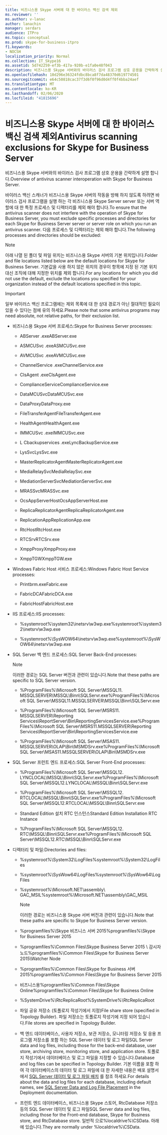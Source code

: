 ```yaml
---
title: 비즈니스용 Skype 서버에 대 한 바이러스 백신 검색 제외
ms.reviewer: ''
ms.author: v-lanac
author: lanachin
manager: serdars
audience: ITPro
ms.topic: conceptual
ms.prod: skype-for-business-itpro
f1.keywords:
- NOCSH
localization_priority: Normal
ms.collection: IT_Skype16
ms.assetid: 5d742259-ef3b-417a-920b-e1fa0e48f043
description: 비즈니스용 Skype 서버와의 바이러스 검사 프로그램 상호 운용을 간략하게 설명 합니다.
ms.openlocfilehash: 10d296e36324fdbc8bca8f7da48370d619774501
ms.sourcegitcommit: e64c50818cac37f3d6f0f96d0d4ff0f4bba24aef
ms.translationtype: MT
ms.contentlocale: ko-KR
ms.lasthandoff: 02/06/2020
ms.locfileid: "41815696"
---
```

# <a name="antivirus-scanning-exclusions-for-skype-for-business-server"></a><span data-ttu-id="89728-103">비즈니스용 Skype 서버에 대 한 바이러스 백신 검색 제외</span><span class="sxs-lookup"><span data-stu-id="89728-103">Antivirus scanning exclusions for Skype for Business Server</span></span>

<span data-ttu-id="89728-104">비즈니스용 Skype 서버와의 바이러스 검사 프로그램 상호 운용을 간략하게 설명 합니다.</span><span class="sxs-lookup"><span data-stu-id="89728-104">Overview of antivirus scanner interoperation with Skype for Business Server.</span></span>

<span data-ttu-id="89728-105">바이러스 백신 스캐너가 비즈니스용 Skype 서버의 작동을 방해 하지 않도록 하려면 바이러스 검사 프로그램을 실행 하는 각 비즈니스용 Skype Server server 또는 서버 역할에 대 한 특정 프로세스 및 디렉터리를 제외 해야 합니다.</span><span class="sxs-lookup"><span data-stu-id="89728-105">To ensure that the antivirus scanner does not interfere with the operation of Skype for Business Server, you must exclude specific processes and directories for each Skype for Business Server server or server role on which you run an antivirus scanner.</span></span> <span data-ttu-id="89728-106">다음 프로세스 및 디렉터리는 제외 해야 합니다.</span><span class="sxs-lookup"><span data-stu-id="89728-106">The following processes and directories should be excluded:</span></span>

> [!NOTE]
> <span data-ttu-id="89728-107">아래 나열 된 폴더 및 파일 위치는 비즈니스용 Skype 서버의 기본 위치입니다.</span><span class="sxs-lookup"><span data-stu-id="89728-107">Folder and file locations listed below are the default locations for Skype for Business Server.</span></span> <span data-ttu-id="89728-108">기본값을 사용 하지 않은 위치의 경우이 항목에 지정 된 기본 위치 대신 조직에 대해 지정한 위치를 제외 합니다.</span><span class="sxs-lookup"><span data-stu-id="89728-108">For any locations for which you did not use the default, exclude the locations you specified for your organization instead of the default locations specified in this topic.</span></span>

> [!IMPORTANT]
> <span data-ttu-id="89728-109">일부 바이러스 백신 프로그램에는 제외 목록에 대 한 상대 경로가 아닌 절대적인 필요이 있을 수 있다는 점에 유의 하세요.</span><span class="sxs-lookup"><span data-stu-id="89728-109">Please note that some antivirus programs may need absolute, not relative paths, for their exclusion list.</span></span>

- <span data-ttu-id="89728-110">비즈니스용 Skype 서버 프로세스:</span><span class="sxs-lookup"><span data-stu-id="89728-110">Skype for Business Server processes:</span></span>

  - <span data-ttu-id="89728-111">ABServer .exe</span><span class="sxs-lookup"><span data-stu-id="89728-111">ABServer.exe</span></span>

  - <span data-ttu-id="89728-112">ASMCUSvc .exe</span><span class="sxs-lookup"><span data-stu-id="89728-112">ASMCUSvc.exe</span></span>

  - <span data-ttu-id="89728-113">AVMCUSvc .exe</span><span class="sxs-lookup"><span data-stu-id="89728-113">AVMCUSvc.exe</span></span>

  - <span data-ttu-id="89728-114">ChannelService .exe</span><span class="sxs-lookup"><span data-stu-id="89728-114">ChannelService.exe</span></span>

  - <span data-ttu-id="89728-115">ClsAgent .exe</span><span class="sxs-lookup"><span data-stu-id="89728-115">ClsAgent.exe</span></span>

  - <span data-ttu-id="89728-116">ComplianceService</span><span class="sxs-lookup"><span data-stu-id="89728-116">ComplianceService.exe</span></span>

  - <span data-ttu-id="89728-117">DataMCUSvc</span><span class="sxs-lookup"><span data-stu-id="89728-117">DataMCUSvc.exe</span></span>

  - <span data-ttu-id="89728-118">DataProxy</span><span class="sxs-lookup"><span data-stu-id="89728-118">DataProxy.exe</span></span>

  - <span data-ttu-id="89728-119">FileTransferAgent</span><span class="sxs-lookup"><span data-stu-id="89728-119">FileTransferAgent.exe</span></span>

  - <span data-ttu-id="89728-120">HealthAgent</span><span class="sxs-lookup"><span data-stu-id="89728-120">HealthAgent.exe</span></span>

  - <span data-ttu-id="89728-121">IMMCUSvc .exe</span><span class="sxs-lookup"><span data-stu-id="89728-121">IMMCUSvc.exe</span></span>
  
  - <span data-ttu-id="89728-122">L<c13> Cbackupservices .exe</span><span class="sxs-lookup"><span data-stu-id="89728-122">LyncBackupService.exe</span></span>

  - <span data-ttu-id="89728-123">LysSvc</span><span class="sxs-lookup"><span data-stu-id="89728-123">LysSvc.exe</span></span>

  - <span data-ttu-id="89728-124">MasterReplicatorAgent</span><span class="sxs-lookup"><span data-stu-id="89728-124">MasterReplicatorAgent.exe</span></span>

  - <span data-ttu-id="89728-125">MediaRelaySvc</span><span class="sxs-lookup"><span data-stu-id="89728-125">MediaRelaySvc.exe</span></span>

  - <span data-ttu-id="89728-126">MediationServerSvc</span><span class="sxs-lookup"><span data-stu-id="89728-126">MediationServerSvc.exe</span></span>

  - <span data-ttu-id="89728-127">MRASSvc</span><span class="sxs-lookup"><span data-stu-id="89728-127">MRASSvc.exe</span></span>

  - <span data-ttu-id="89728-128">OcsAppServerHost</span><span class="sxs-lookup"><span data-stu-id="89728-128">OcsAppServerHost.exe</span></span>

  - <span data-ttu-id="89728-129">ReplicaReplicatorAgent</span><span class="sxs-lookup"><span data-stu-id="89728-129">ReplicaReplicatorAgent.exe</span></span>

  - <span data-ttu-id="89728-130">ReplicationApp</span><span class="sxs-lookup"><span data-stu-id="89728-130">ReplicationApp.exe</span></span>

  - <span data-ttu-id="89728-131">RtcHost</span><span class="sxs-lookup"><span data-stu-id="89728-131">RtcHost.exe</span></span>

  - <span data-ttu-id="89728-132">RTCSrv</span><span class="sxs-lookup"><span data-stu-id="89728-132">RTCSrv.exe</span></span>

  - <span data-ttu-id="89728-133">XmppProxy</span><span class="sxs-lookup"><span data-stu-id="89728-133">XmppProxy.exe</span></span>

  - <span data-ttu-id="89728-134">XmppTGW</span><span class="sxs-lookup"><span data-stu-id="89728-134">XmppTGW.exe</span></span>

- <span data-ttu-id="89728-135">Windows Fabric Host 서비스 프로세스:</span><span class="sxs-lookup"><span data-stu-id="89728-135">Windows Fabric Host Service processes:</span></span>

  - <span data-ttu-id="89728-136">Printbrm.exe</span><span class="sxs-lookup"><span data-stu-id="89728-136">Fabric.exe</span></span>

  - <span data-ttu-id="89728-137">FabricDCA</span><span class="sxs-lookup"><span data-stu-id="89728-137">FabricDCA.exe</span></span>

  - <span data-ttu-id="89728-138">FabricHost</span><span class="sxs-lookup"><span data-stu-id="89728-138">FabricHost.exe</span></span>

- <span data-ttu-id="89728-139">IIS 프로세스:</span><span class="sxs-lookup"><span data-stu-id="89728-139">IIS processes:</span></span>

  - <span data-ttu-id="89728-140">%systemroot%\system32\inetsrv\w3wp.exe</span><span class="sxs-lookup"><span data-stu-id="89728-140">%systemroot%\system32\inetsrv\w3wp.exe</span></span>

  - <span data-ttu-id="89728-141">%systemroot%\SysWOW64\inetsrv\w3wp.exe</span><span class="sxs-lookup"><span data-stu-id="89728-141">%systemroot%\SysWOW64\inetsrv\w3wp.exe</span></span>

- <span data-ttu-id="89728-142">SQL Server 백 엔드 프로세스:</span><span class="sxs-lookup"><span data-stu-id="89728-142">SQL Server Back-End processes:</span></span>

    > [!NOTE]
    > <span data-ttu-id="89728-143">이러한 경로는 SQL Server 버전과 관련이 있습니다.</span><span class="sxs-lookup"><span data-stu-id="89728-143">Note that these paths are specific to SQL Server version.</span></span>

  - <span data-ttu-id="89728-144">%ProgramFiles%\Microsoft SQL Server\MSSQL11. MSSQLSERVER\MSSQL\Binn\SQLServr.exe</span><span class="sxs-lookup"><span data-stu-id="89728-144">%ProgramFiles%\Microsoft SQL Server\MSSQL11.MSSQLSERVER\MSSQL\Binn\SQLServr.exe</span></span>

  - <span data-ttu-id="89728-145">%ProgramFiles%\Microsoft SQL Server\MSRS11. MSSQLSERVER\Reporting Services\ReportServer\Bin\ReportingServicesService.exe</span><span class="sxs-lookup"><span data-stu-id="89728-145">%ProgramFiles%\Microsoft SQL Server\MSRS11.MSSQLSERVER\Reporting Services\ReportServer\Bin\ReportingServicesService.exe</span></span>

  - <span data-ttu-id="89728-146">%ProgramFiles%\Microsoft SQL Server\MSAS11. MSSQLSERVER\OLAP\Bin\MSMDSrv.exe</span><span class="sxs-lookup"><span data-stu-id="89728-146">%ProgramFiles%\Microsoft SQL Server\MSAS11.MSSQLSERVER\OLAP\Bin\MSMDSrv.exe</span></span>

- <span data-ttu-id="89728-147">SQL Server 프런트 엔드 프로세스:</span><span class="sxs-lookup"><span data-stu-id="89728-147">SQL Server Front-End processes:</span></span>

  - <span data-ttu-id="89728-148">%ProgramFiles%\Microsoft SQL Server\MSSQL12. LYNCLOCAL\MSSQL\Binn\SQLServr.exe</span><span class="sxs-lookup"><span data-stu-id="89728-148">%ProgramFiles%\Microsoft SQL Server\MSSQL12.LYNCLOCAL\MSSQL\Binn\SQLServr.exe</span></span>

  - <span data-ttu-id="89728-149">%ProgramFiles%\Microsoft SQL Server\MSSQL12. RTCLOCAL\MSSQL\Binn\SQLServr.exe</span><span class="sxs-lookup"><span data-stu-id="89728-149">%ProgramFiles%\Microsoft SQL Server\MSSQL12.RTCLOCAL\MSSQL\Binn\SQLServr.exe</span></span>

  - <span data-ttu-id="89728-150">Standard Edition 설치 RTC 인스턴스</span><span class="sxs-lookup"><span data-stu-id="89728-150">Standard Edition Installation RTC Instance</span></span>

  - <span data-ttu-id="89728-151">%ProgramFiles%\Microsoft SQL Server\MSSQL12. RTC\MSSQL\Binn\SQLServr.exe</span><span class="sxs-lookup"><span data-stu-id="89728-151">%ProgramFiles%\Microsoft SQL Server\MSSQL12.RTC\MSSQL\Binn\SQLServr.exe</span></span>

- <span data-ttu-id="89728-152">디렉터리 및 파일:</span><span class="sxs-lookup"><span data-stu-id="89728-152">Directories and files:</span></span>

  - <span data-ttu-id="89728-153">%systemroot%\System32\LogFiles</span><span class="sxs-lookup"><span data-stu-id="89728-153">%systemroot%\System32\LogFiles</span></span>

  - <span data-ttu-id="89728-154">%systemroot%\SysWow64\LogFiles</span><span class="sxs-lookup"><span data-stu-id="89728-154">%systemroot%\SysWow64\LogFiles</span></span>

  - <span data-ttu-id="89728-155">%systemroot%\Microsoft.NET\assembly\ GAC_MSIL</span><span class="sxs-lookup"><span data-stu-id="89728-155">%systemroot%\Microsoft.NET\assembly\GAC_MSIL</span></span>

    > [!NOTE]
    > <span data-ttu-id="89728-156">이러한 경로는 비즈니스용 Skype 서버 버전과 관련이 있습니다.</span><span class="sxs-lookup"><span data-stu-id="89728-156">Note that these paths are specific to Skype for Business Server version.</span></span>

  - <span data-ttu-id="89728-157">%programfiles%\Skype 비즈니스 서버 2015</span><span class="sxs-lookup"><span data-stu-id="89728-157">%programfiles%\Skype for Business Server 2015</span></span>

  - <span data-ttu-id="89728-158">%programfiles%\Common Files\Skype Business Server 2015 \ 감시자 노드</span><span class="sxs-lookup"><span data-stu-id="89728-158">%programfiles%\Common Files\Skype for Business Server 2015\Watcher Node</span></span>

  - <span data-ttu-id="89728-159">%programfiles%\Common Files\Skype for Business 서버 2015</span><span class="sxs-lookup"><span data-stu-id="89728-159">%programfiles%\Common Files\Skype for Business Server 2015</span></span>

  - <span data-ttu-id="89728-160">비즈니스용%programfiles%\Common Files\Skype Online</span><span class="sxs-lookup"><span data-stu-id="89728-160">%programfiles%\Common Files\Skype for Business Online</span></span>

  - <span data-ttu-id="89728-161">%SystemDrive%\RtcReplicaRoot</span><span class="sxs-lookup"><span data-stu-id="89728-161">%SystemDrive%\RtcReplicaRoot</span></span>

  - <span data-ttu-id="89728-162">파일 공유 저장소 (토폴로지 작성기에서 지정)</span><span class="sxs-lookup"><span data-stu-id="89728-162">File share store (specified in Topology Builder).</span></span> <span data-ttu-id="89728-163">파일 저장소는 토폴로지 작성기에 지정 되어 있습니다.</span><span class="sxs-lookup"><span data-stu-id="89728-163">File stores are specified in Topology Builder.</span></span>

  - <span data-ttu-id="89728-164">백 엔드 데이터베이스, 사용자 저장소, 보관 저장소, 모니터링 저장소 및 응용 프로그램 저장소를 포함 하는 SQL Server 데이터 및 로그 파일</span><span class="sxs-lookup"><span data-stu-id="89728-164">SQL Server data and log files, including those for the back-end database, user store, archiving store, monitoring store, and application store.</span></span> <span data-ttu-id="89728-165">토폴로지 작성기에서 데이터베이스 및 로그 파일을 지정할 수 있습니다.</span><span class="sxs-lookup"><span data-stu-id="89728-165">Database and log files can be specified in Topology Builder.</span></span> <span data-ttu-id="89728-166">기본 이름을 포함 하 여 각 데이터베이스의 데이터 및 로그 파일에 대 한 자세한 내용은 배포 설명서에서 [SQL Server 데이터 및 로그 파일 배치](https://technet.microsoft.com/library/67aa525b-8aa3-474f-827e-8e1d4697f30f.aspx) 를 참조 하세요.</span><span class="sxs-lookup"><span data-stu-id="89728-166">For details about the data and log files for each database, including default names, see [SQL Server Data and Log File Placement](https://technet.microsoft.com/library/67aa525b-8aa3-474f-827e-8e1d4697f30f.aspx) in the Deployment documentation.</span></span>

  - <span data-ttu-id="89728-167">프런트 엔드 데이터베이스, 비즈니스용 Skype 스토어, RtcDatabase 저장소 등의 SQL Server 데이터 및 로그 파일</span><span class="sxs-lookup"><span data-stu-id="89728-167">SQL Server data and log files, including those for the Front-end database, Skype for Business store, and RtcDatabase store.</span></span> <span data-ttu-id="89728-168">일반적 으로%localdrive%\CSData. 아래에 있습니다.</span><span class="sxs-lookup"><span data-stu-id="89728-168">They are normally under %localdrive%\CSData.</span></span>


